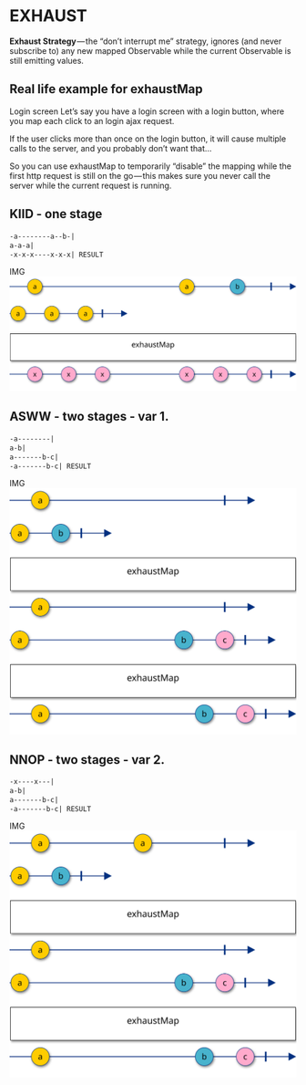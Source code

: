 # EXHAUST

**Exhaust Strategy** — the “don’t interrupt me” strategy, ignores (and never subscribe to) any new mapped Observable while the current Observable is still emitting values.

## Real life example for exhaustMap

Login screen
Let’s say you have a login screen with a login button, where you map each click to an login ajax request.

If the user clicks more than once on the login button, it will cause multiple calls to the server, and you probably don’t want that…

So you can use exhaustMap to temporarily “disable” the mapping while the first http request is still on the go — this makes sure you never call the server while the current request is running.

## KIID - one stage

```
-a--------a--b-|
a-a-a|
-x-x-x----x-x-x| RESULT
```

IMG
![KIID](./marblegen/KIID/KIID.svg)

## ASWW - two stages - var 1.

```
-a--------|
a-b|
a-------b-c|
-a-------b-c| RESULT
```

IMG
![ASWW](./marblegen/ASWW/ASWW.svg)

## NNOP - two stages - var 2.

```
-x----x---|
a-b|
a-------b-c|
-a-------b-c| RESULT
```

IMG
![NNOP](./marblegen/NNOP/NNOP.svg)
